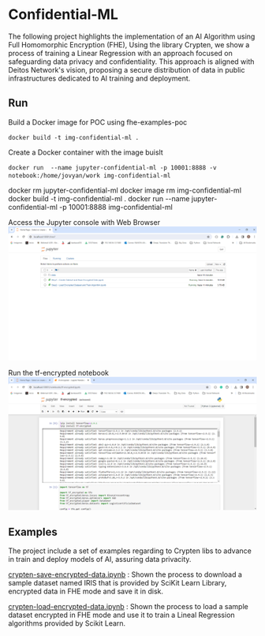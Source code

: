 #  Confidential-ML 

The following project highlights the implementation of an AI Algorithm using Full Homomorphic Encryption (FHE), Using the library Crypten, we show a process of training a Linear Regression with an approach focused on safeguarding data privacy and confidentiality. This approach is aligned with Deitos Network's vision, proposing a secure distribution of data in public infrastructures dedicated to AI training and deployment.

##  Run 

Build a Docker image for POC using fhe-examples-poc
```console
docker build -t img-confidential-ml .
```

Create a Docker container with the image buislt
```console
docker run  --name jupyter-confidential-ml -p 10001:8888 -v notebook:/home/jovyan/work img-confidential-ml
```
docker rm jupyter-confidential-ml
docker image rm img-confidential-ml
docker build -t img-confidential-ml .
docker run  --name jupyter-confidential-ml -p 10001:8888 img-confidential-ml



Access the Jupyter console with Web Browser
![alt](assets/jupyter-console.png)
 

Run the tf-encrypted notebook
![alt](assets/tf-encrypted.png)

## Examples
The project include a set of examples regarding to Crypten libs to advance in train and deploy models of AI, assuring data privacity.

[crypten-save-encrypted-data.ipynb](notebook/crypten-save-encrypted-data.ipynb) : Shown the process to download a sample dataset named IRIS that is provided by SciKit Learn Library, encrypted data in FHE mode and save it in disk.

[crypten-load-encrypted-data.ipynb](notebook/crypten-load-encrypted-data.ipynb) : Shown the process to load a sample dataset encrypted in FHE mode and use it to train a Lineal Regression algorithms provided by Scikit Learn.
